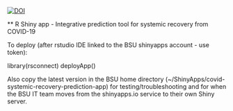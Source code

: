 [![DOI](https://zenodo.org/badge/428805335.svg)](https://zenodo.org/badge/latestdoi/428805335)

** R Shiny app - Integrative prediction tool for systemic recovery from COVID-19

To deploy (after rstudio IDE linked to the BSU shinyapps account - use token):

library(rsconnect)
deployApp()

Also copy the latest version in the BSU home directory (~/ShinyApps/covid-systemic-recovery-prediction-app) for testing/troubleshooting and for when the BSU IT team moves from the shinyapps.io service to their own Shiny server.


